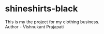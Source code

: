 # shineshirts-black
This is my the project for my clothing business.
<br>
Author - Vishnukant Prajapati
